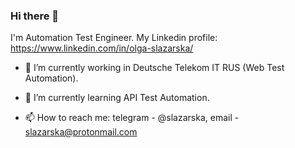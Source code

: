 ### Hi there 👋

I'm Automation Test Engineer. My Linkedin profile: https://www.linkedin.com/in/olga-slazarska/

- 🔭 I’m currently working in Deutsche Telekom IT RUS (Web Test Automation).

- 🌱 I’m currently learning API Test Automation.

- 📫 How to reach me: 
telegram - @slazarska, 
email - slazarska@protonmail.com
